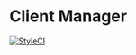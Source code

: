 # Client Manager

[![StyleCI](https://styleci.io/repos/47721899/shield)](https://styleci.io/repos/47721899)

